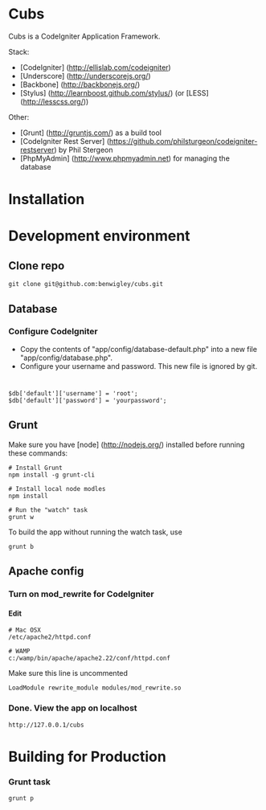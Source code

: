 Cubs
====

Cubs is a CodeIgniter Application Framework.

Stack:
* [CodeIgniter] (http://ellislab.com/codeigniter)
* [Underscore] (http://underscorejs.org/)
* [Backbone] (http://backbonejs.org/)
* [Stylus] (http://learnboost.github.com/stylus/) (or [LESS] (http://lesscss.org/))

Other:
* [Grunt] (http://gruntjs.com/) as a build tool
* [CodeIgniter Rest Server] (https://github.com/philsturgeon/codeigniter-restserver) by Phil Stergeon
* [PhpMyAdmin] (http://www.phpmyadmin.net) for managing the database


# Installation

# Development environment

## Clone repo
	git clone git@github.com:benwigley/cubs.git

## Database

### Configure CodeIgniter

* Copy the contents of "app/config/database-default.php" into a new file "app/config/database.php".
* Configure your username and password. This new file is ignored by git. 

#
	$db['default']['username'] = 'root';
	$db['default']['password'] = 'yourpassword';

## Grunt
Make sure you have [node] (http://nodejs.org/) installed before running these commands:

	# Install Grunt
	npm install -g grunt-cli

	# Install local node modles
	npm install

	# Run the "watch" task
	grunt w

To build the app without running the watch task, use
	
	grunt b

## Apache config

### Turn on mod_rewrite for CodeIgniter
#### Edit
	# Mac OSX
	/etc/apache2/httpd.conf
	
	# WAMP
	c:/wamp/bin/apache/apache2.22/conf/httpd.conf
	

Make sure this line is uncommented

	LoadModule rewrite_module modules/mod_rewrite.so


### Done. View the app on localhost
	http://127.0.0.1/cubs

# Building for Production

### Grunt task
	grunt p
